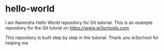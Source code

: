 # hello-world
I am Narendra
Hello World repository for Git tutorial.
This is an example repository for the Git tutoial on https://www.w3schools.com

This repository is built step by step in the tutorial.
Thank you w3school for helping me 